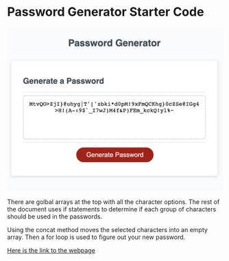 # Password Generator Starter Code

 <img src="./develop/assets/password-picture.png" alt="password generator example" width="1206" />

There are golbal arrays at the top with all the character options.  The rest of the document uses if statements to determine if each group of characters should be used in the passwords.

Using the concat method moves the selected characters into an empty array.  Then a for loop is used to figure out your new password.

<a href="https://sacylkowski.github.io/my-portfolio/">Here is the link to the webpage</a>

